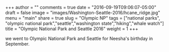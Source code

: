 +++
author = ""
comments = true
date = "2016-09-19T09:06:07-05:00"
draft = false
image = "images/Washington-Seattle-2016/hcane_ridge.jpg"
menu = "main"
share = true
slug = "Olympic NP"
tags = ["national parks", "olympic national park","seattle","washington state","hiking","whale watch"]
title = "Olympic National Park and Seattle 2016"
weight = 1
+++

 we went to Olympic National Park and Seattle for Neesha's birthday in September.
